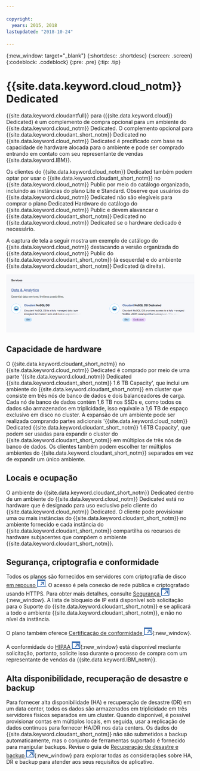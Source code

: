```yaml
---

copyright:
  years: 2015, 2018
lastupdated: "2018-10-24"

---
```


{:new_window: target="_blank"}
{:shortdesc: .shortdesc}
{:screen: .screen}
{:codeblock: .codeblock}
{:pre: .pre}
{:tip: .tip}

<!-- Acrolinx: 2017-05-10 -->

# {{site.data.keyword.cloud_notm}} Dedicated

{{site.data.keyword.cloudantfull}} para ({{site.data.keyword.cloud}} Dedicated) é
um complemento de compra opcional para um ambiente do {{site.data.keyword.cloud_notm}} Dedicated. O complemento opcional para
{{site.data.keyword.cloudant_short_notm}} Dedicated no {{site.data.keyword.cloud_notm}} Dedicated é precificado com base na capacidade de hardware
alocada para o ambiente e pode ser comprado entrando em contato com seu representante de vendas {{site.data.keyword.IBM}}.  

Os clientes do {{site.data.keyword.cloud_notm}} Dedicated também podem optar por usar o {{site.data.keyword.cloudant_short_notm}} no {{site.data.keyword.cloud_notm}} Public
por meio do catálogo organizado, incluindo as instâncias do plano Lite e Standard. Observe que
usuários do {{site.data.keyword.cloud_notm}} Dedicated não são elegíveis para comprar o plano Dedicated
Hardware do
catálogo do {{site.data.keyword.cloud_notm}} Public e devem alavancar o {{site.data.keyword.cloudant_short_notm}} Dedicated no
{{site.data.keyword.cloud_notm}} Dedicated se o hardware dedicado é necessário.   

A captura de tela a seguir mostra um exemplo de catálogo do {{site.data.keyword.cloud_notm}} destacando a versão organizada do
{{site.data.keyword.cloud_notm}} Public do {{site.data.keyword.cloudant_short_notm}} (à esquerda) e do ambiente {{site.data.keyword.cloudant_short_notm}} Dedicated (à direita).  

![{{site.data.keyword.cloudant_short_notm}} catálogo](../images/bluemix_catalog.png)

## Capacidade de hardware 

O {{site.data.keyword.cloudant_short_notm}} no {{site.data.keyword.cloud_notm}} Dedicated é comprado por meio de uma parte '{{site.data.keyword.cloud_notm}} Dedicated
{{site.data.keyword.cloudant_short_notm}} 1.6 TB Capacity', que inclui um ambiente do {{site.data.keyword.cloudant_short_notm}} em cluster
que consiste em três nós de banco de dados e dois balanceadores de carga. Cada nó de banco de dados
contém 1,6 TB nos SSDs e, como todos os dados são armazenados em triplicidade, isso
equivale a 1,6 TB de espaço exclusivo em disco no cluster. A expansão de um
ambiente pode ser realizada comprando partes adicionais '{{site.data.keyword.cloud_notm}} Dedicated
{{site.data.keyword.cloudant_short_notm}} 1.6TB Capacity', que podem ser usadas para expandir o
cluster do {{site.data.keyword.cloudant_short_notm}} em múltiplos de três nós de banco de dados. Os clientes também podem
escolher ter múltiplos ambientes do {{site.data.keyword.cloudant_short_notm}} separados em vez de
expandir um único ambiente.

## Locais e ocupação 

O ambiente do {{site.data.keyword.cloudant_short_notm}} Dedicated dentro de um ambiente do {{site.data.keyword.cloud_notm}} Dedicated está no hardware
que é designado para uso exclusivo pelo cliente do {{site.data.keyword.cloud_notm}} Dedicated. O cliente pode provisionar
uma ou mais instâncias do {{site.data.keyword.cloudant_short_notm}} no ambiente fornecido e cada instância do {{site.data.keyword.cloudant_short_notm}}
compartilha os recursos de hardware subjacentes que compõem o ambiente {{site.data.keyword.cloudant_short_notm}}. 

## Segurança, criptografia e conformidade 

Todos os planos são fornecidos em servidores com criptografia de disco [em repouso
![Ícone de link externo](../images/launch-glyph.svg "Ícone de link externo")](https://en.wikipedia.org/wiki/Data_at_rest). O acesso é pela conexão de rede pública e criptografado
usando HTTPS. Para obter mais detalhes, consulte [Segurança ![Ícone de link externo](../images/launch-glyph.svg "Ícone de link externo")](../offerings/security.html#security){:new_window}. 
A lista de bloqueio de IP está disponível sob solicitação para o Suporte do {{site.data.keyword.cloudant_short_notm}} e se aplicará a
todo o ambiente {{site.data.keyword.cloudant_short_notm}}, e não no nível da instância.  

O plano também oferece [Certificação de conformidade ![Ícone de link externo](../images/launch-glyph.svg "Ícone de link externo")](https://console.bluemix.net/docs/services/Cloudant/offerings/compliance.html#cloudant-security-compliance){:new_window}. 

A conformidade do [HIPAA ![Ícone de link externo](../images/launch-glyph.svg "Ícone de link externo")](https://en.wikipedia.org/wiki/Health_Insurance_Portability_and_Accountability_Act){:new_window}
está disponível mediante solicitação, portanto, solicite isso durante o processo de compra com um representante de vendas da {{site.data.keyword.IBM_notm}}. 

## Alta disponibilidade, recuperação de desastre e backup 

Para fornecer alta disponibilidade (HA) e recuperação de desastre (DR) em um data center, todos os dados são armazenados em triplicidade em três servidores físicos separados em um cluster. Quando disponível, é possível provisionar contas em múltiplos locais,
em seguida, usar a replicação de dados contínuos para fornecer HA/DR nos data centers. Os dados do {{site.data.keyword.cloudant_short_notm}} não são submetidos a backup automaticamente, mas o conjunto de ferramentas suportado é fornecido para manipular backups. Revise o
guia de [Recuperação de desastre e backup ![Ícone de link externo](../images/launch-glyph.svg "Ícone de link externo")](https://console.bluemix.net/docs/services/Cloudant/guides/disaster-recovery-and-backup.html#disaster-recovery-and-backup){:new_window}
para explorar todas as considerações sobre HA, DR e backup para atender aos seus requisitos de aplicativo.
